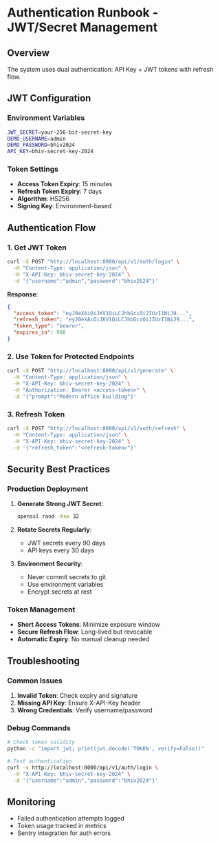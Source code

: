 # Authentication Runbook - JWT/Secret Management

## Overview
The system uses dual authentication: API Key + JWT tokens with refresh flow.

## JWT Configuration

### Environment Variables
```bash
JWT_SECRET=your-256-bit-secret-key
DEMO_USERNAME=admin
DEMO_PASSWORD=bhiv2024
API_KEY=bhiv-secret-key-2024
```

### Token Settings
- **Access Token Expiry**: 15 minutes
- **Refresh Token Expiry**: 7 days
- **Algorithm**: HS256
- **Signing Key**: Environment-based

## Authentication Flow

### 1. Get JWT Token
```bash
curl -X POST "http://localhost:8000/api/v1/auth/login" \
  -H "Content-Type: application/json" \
  -H "X-API-Key: bhiv-secret-key-2024" \
  -d '{"username":"admin","password":"bhiv2024"}'
```

**Response**:
```json
{
  "access_token": "eyJ0eXAiOiJKV1QiLCJhbGciOiJIUzI1NiJ9...",
  "refresh_token": "eyJ0eXAiOiJKV1QiLCJhbGciOiJIUzI1NiJ9...",
  "token_type": "bearer",
  "expires_in": 900
}
```

### 2. Use Token for Protected Endpoints
```bash
curl -X POST "http://localhost:8000/api/v1/generate" \
  -H "Content-Type: application/json" \
  -H "X-API-Key: bhiv-secret-key-2024" \
  -H "Authorization: Bearer <access-token>" \
  -d '{"prompt":"Modern office building"}'
```

### 3. Refresh Token
```bash
curl -X POST "http://localhost:8000/api/v1/auth/refresh" \
  -H "Content-Type: application/json" \
  -H "X-API-Key: bhiv-secret-key-2024" \
  -d '{"refresh_token":"<refresh-token>"}'
```

## Security Best Practices

### Production Deployment
1. **Generate Strong JWT Secret**:
   ```bash
   openssl rand -hex 32
   ```

2. **Rotate Secrets Regularly**:
   - JWT secrets every 90 days
   - API keys every 30 days

3. **Environment Security**:
   - Never commit secrets to git
   - Use environment variables
   - Encrypt secrets at rest

### Token Management
- **Short Access Tokens**: Minimize exposure window
- **Secure Refresh Flow**: Long-lived but revocable
- **Automatic Expiry**: No manual cleanup needed

## Troubleshooting

### Common Issues
1. **Invalid Token**: Check expiry and signature
2. **Missing API Key**: Ensure X-API-Key header
3. **Wrong Credentials**: Verify username/password

### Debug Commands
```bash
# Check token validity
python -c "import jwt; print(jwt.decode('TOKEN', verify=False))"

# Test authentication
curl -v http://localhost:8000/api/v1/auth/login \
  -H "X-API-Key: bhiv-secret-key-2024" \
  -d '{"username":"admin","password":"bhiv2024"}'
```

## Monitoring
- Failed authentication attempts logged
- Token usage tracked in metrics
- Sentry integration for auth errors